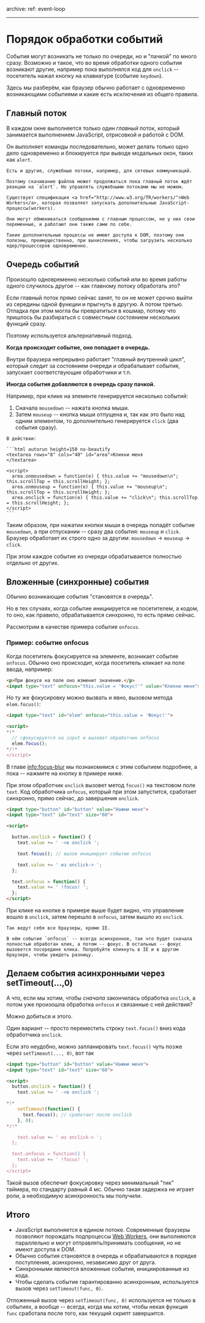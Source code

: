 archive:
  ref: event-loop

---

# Порядок обработки событий

События могут возникать не только по очереди, но и "пачкой" по много сразу. Возможно и такое, что во время обработки одного события возникают другие, например пока выполнялся код для `onclick` -- посетитель нажал кнопку на клавиатуре (событие `keydown`).

Здесь мы разберём, как браузер обычно работает с одновременно возникающими событиями и какие есть исключения из общего правила.

## Главный поток

В каждом окне выполняется только один *главный* поток, который занимается выполнением JavaScript, отрисовкой и работой с DOM.

Он выполняет команды последовательно, может делать только одно дело одновременно и блокируется при выводе модальных окон, таких как `alert`.

```smart header="Дополнительные потоки тоже есть"
Есть и другие, служебные потоки, например, для сетевых коммуникаций.

Поэтому скачивание файлов может продолжаться пока главный поток ждёт реакции на `alert`. Но управлять служебными потоками мы не можем.
```

```smart header="Web Workers"
Существует спецификация <a href="http://www.w3.org/TR/workers/">Web Workers</a>, которая позволяет запускать дополнительные JavaScript-процессы(workers).

Они могут обмениваться сообщениями с главным процессом, но у них свои переменные, и работают они также сами по себе.

Такие дополнительные процессы не имеют доступа к DOM, поэтому они полезны, преимущественно, при вычислениях, чтобы загрузить несколько ядер/процессоров одновременно.
```

## Очередь событий

Произошло одновременно несколько событий или во время работы одного случилось другое -- как главному потоку обработать это?

Если главный поток прямо сейчас занят, то он не может срочно выйти из середины одной функции и прыгнуть в другую. А потом третью. Отладка при этом могла бы превратиться в кошмар, потому что пришлось бы разбираться с совместным состоянием нескольких функций сразу.

Поэтому используется альтернативный подход.

**Когда происходит событие, оно попадает в очередь.**

Внутри браузера непрерывно работает "главный внутренний цикл", который следит за состоянием очереди и обрабатывает события, запускает соответствующие обработчики и т.п.

**Иногда события добавляются в очередь сразу пачкой.**

Например, при клике на элементе генерируется несколько событий:

1. Сначала `mousedown` -- нажата кнопка мыши.
2. Затем `mouseup` -- кнопка мыши отпущена и, так как это было над одним элементом, то дополнительно генерируется `click` (два события сразу).

````online
В действии:

```html autorun height=150 no-beautify
<textarea rows="8" cols="40" id="area">Кликни меня
</textarea>

<script>
  area.onmousedown = function(e) { this.value += "mousedown\n"; this.scrollTop = this.scrollHeight; };
  area.onmouseup = function(e) { this.value += "mouseup\n"; this.scrollTop = this.scrollHeight; };
  area.onclick = function(e) { this.value += "click\n"; this.scrollTop = this.scrollHeight; };
</script>
```
````

Таким образом, при нажатии кнопки мыши в очередь попадёт событие `mousedown`, а при отпускании -- сразу два события: `mouseup` и `click`. Браузер обработает их строго одно за другим: `mousedown` -> `mouseup` -> `click`.

При этом каждое событие из очереди обрабатывается полностью отдельно от других.

## Вложенные (синхронные) события

Обычно возникающие события "становятся в очередь".

Но в тех случаях, когда событие инициируется не посетителем, а кодом, то оно, как правило, обрабатывается синхронно, то есть прямо сейчас.

Рассмотрим в качестве примера событие `onfocus`.

### Пример: событие onfocus

Когда посетитель фокусируется на элементе, возникает событие `onfocus`. Обычно оно происходит, когда посетитель кликает на поле ввода, например:

```html run height=80 autorun
<p>При фокусе на поле оно изменит значение.</p>
<input type="text" onfocus="this.value = 'Фокус!'" value="Кликни меня">
```

Но ту же фокусировку можно вызвать и явно, вызовом метода `elem.focus()`:

```html run
<input type="text" id="elem" onfocus="this.value = 'Фокус!'">

<script>
*!*
  // сфокусируется на input и вызовет обработчик onfocus
  elem.focus();
*/!*
</script>
```

В главе <info:focus-blur> мы познакомимся с этим событием подробнее, а пока -- нажмите на кнопку в примере ниже.

При этом обработчик `onclick` вызовет метод `focus()` на текстовом поле `text`. Код обработчика `onfocus`, который при этом запустится, сработает синхронно, прямо сейчас, до завершения `onclick`.

```html autorun height=80 no-beautify
<input type="button" id="button" value="Нажми меня">
<input type="text" id="text" size="60">

<script>

  button.onclick = function() {
    text.value += ' ->в onclick ';

    text.focus(); // вызов инициирует событие onfocus

    text.value += ' из onclick-> ';
  };

  text.onfocus = function() {
    text.value += ' !focus! ';
  };
</script>
```

При клике на кнопке в примере выше будет видно, что управление вошло в `onclick`, затем перешло в `onfocus`, затем вышло из `onclick`.

```warn header="Исключение в IE"
Так ведут себя все браузеры, кроме IE.

В нём событие `onfocus` -- всегда асинхронное, так что будет сначала полностью обработан клик, а потом -- фокус. В остальных -- фокус вызовется посередине клика. Попробуйте кликнуть в IE и в другом браузере, чтобы увидеть разницу.
```

## Делаем события асинхронными через setTimeout(...,0)

А что, если мы хотим, чтобы *сначала* закончилась обработка `onclick`, а потом уже произошла обработка `onfocus` и связанные с ней действия?

Можно добиться и этого.

Один вариант -- просто переместить строку `text.focus()` вниз кода обработчика `onclick`.

Если это неудобно, можно запланировать `text.focus()` чуть позже через `setTimeout(..., 0)`, вот так

```html autorun height=80
<input type="button" id="button" value="Нажми меня">
<input type="text" id="text" size="60">

<script>
  button.onclick = function() {
    text.value += ' ->в onclick ';

*!*
    setTimeout(function() {
      text.focus(); // сработает после onclick
    }, 0);
*/!*

    text.value += ' из onclick-> ';
  };

  text.onfocus = function() {
    text.value += ' !focus! ';
  };
</script>
```

Такой вызов обеспечит фокусировку через минимальный "тик" таймера, по стандарту равный 4 мс. Обычно такая задержка не играет роли, а необходимую асинхронность мы получили.

## Итого

- JavaScript выполняется в едином потоке. Современные браузеры позволяют порождать подпроцессы <a href="http://www.w3.org/TR/workers/">Web Workers</a>, они выполняются параллельно и могут отправлять/принимать сообщения, но не имеют доступа к DOM.
- Обычно события становятся в очередь и обрабатываются в порядке поступления, асинхронно, независимо друг от друга.
- Синхронными являются вложенные события,  инициированные из кода.
- Чтобы сделать событие гарантированно асинхронным, используется вызов через `setTimeout(func, 0)`.

Отложенный вызов через `setTimeout(func, 0)` используется не только в событиях, а вообще -- всегда, когда мы хотим, чтобы некая функция `func` сработала после того, как текущий скрипт завершится.

